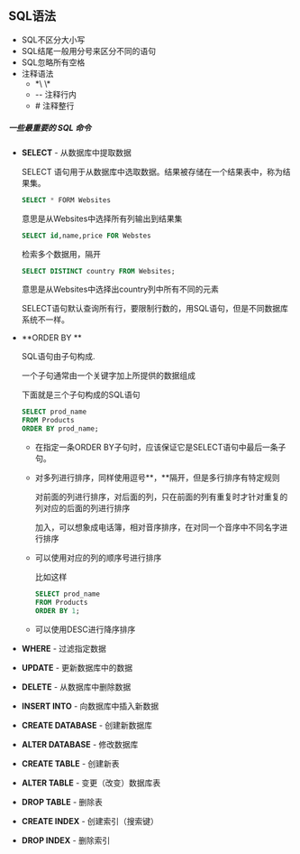 ## SQL语法

- SQL不区分大小写
- SQL结尾一般用分号来区分不同的语句
- SQL忽略所有空格
- 注释语法
  - \*\\                        \\\*
  - --   注释行内
  - \#    注释整行

##### 一些最重要的 SQL 命令

- **SELECT** - 从数据库中提取数据

  SELECT 语句用于从数据库中选取数据。结果被存储在一个结果表中，称为结果集。

  ```sql
  SELECT * FORM Websites
  ```

  意思是从Websites中选择所有列输出到结果集

  ```sql
  SELECT id,name,price FOR Webstes
  ```

  检索多个数据用，隔开

  ```sql
  SELECT DISTINCT country FROM Websites;
  ```

  意思是从Websites中选择出country列中所有不同的元素

  SELECT语句默认查询所有行，要限制行数的，用SQL语句，但是不同数据库系统不一样。

- **ORDER BY **

  SQL语句由子句构成.

  一个子句通常由一个关键字加上所提供的数据组成

  下面就是三个子句构成的SQL语句

  ```sql
  SELECT prod_name
  FROM Products
  ORDER BY prod_name;
  ```

  - 在指定一条ORDER BY子句时，应该保证它是SELECT语句中最后一条子句。

  - 对多列进行排序，同样使用逗号**，**隔开，但是多行排序有特定规则

    对前面的列进行排序，对后面的列，只在前面的列有重复时才针对重复的列对应的后面的列进行排序

    加入，可以想象成电话簿，相对音序排序，在对同一个音序中不同名字进行排序

  - 可以使用对应的列的顺序号进行排序

    比如这样

    ```sql
    SELECT prod_name
    FROM Products
    ORDER BY 1;
    ```

  - 可以使用DESC进行降序排序

- **WHERE** - 过滤指定数据

  

- **UPDATE** - 更新数据库中的数据
- **DELETE** - 从数据库中删除数据
- **INSERT INTO** - 向数据库中插入新数据
- **CREATE DATABASE** - 创建新数据库
- **ALTER DATABASE** - 修改数据库
- **CREATE TABLE** - 创建新表
- **ALTER TABLE** - 变更（改变）数据库表
- **DROP TABLE** - 删除表
- **CREATE INDEX** - 创建索引（搜索键）
- **DROP INDEX** - 删除索引

